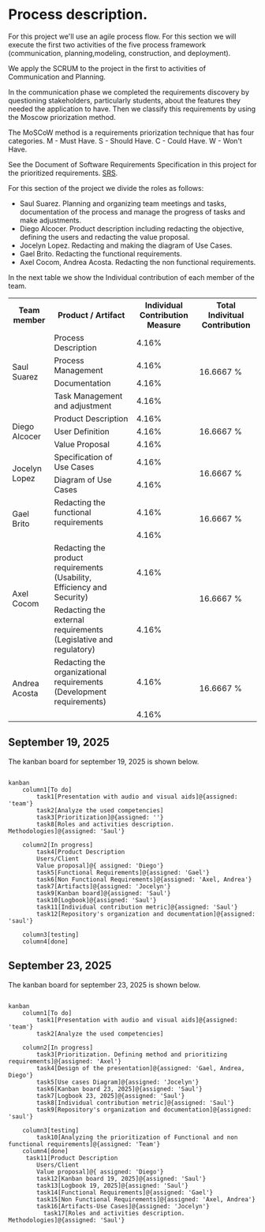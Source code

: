 # Process description.

For this project we'll use an agile process flow. For this section we will execute the first two activities of the five process framework (communication, planning,modeling, construction, and deployment).

We apply the SCRUM to the project in the first to activities of Communication and Planning.

In the communication phase we completed the requirements discovery by questioning stakeholders, particularly students, about the features they needed the application to have.
Then we classify this requirements by using the Moscow priorization method.

The MoSCoW method is a requirements priorization technique that has four categories.
M - Must Have.
S - Should Have.
C - Could Have.
W - Won't Have.

See the Document of Software Requirements Specification in this project for the prioritized requirements. [SRS](./Producto.docx).

For this section of the project we divide the roles as follows:

- Saul Suarez. Planning and organizing team meetings and tasks, documentation of the process and manage the progress of tasks and make adjustments.
- Diego Alcocer. Product description including redacting the objective, defining the users and redacting the value proposal.
- Jocelyn Lopez. Redacting and making the diagram of Use Cases.
- Gael Brito. Redacting the functional requirements.
- Axel Cocom, Andrea Acosta. Redacting the non functional requirements.

In the next table we show the Individual contribution of each member of the team.

<table>
<tr>
<th>Team member</th>
<th>Product / Artifact</th>
<th>Individual Contribution Measure</th>
<th> Total Indivitual Contribution </th>
</tr>
<tr>
<td rowspan="4">Saul Suarez</td>
<td>Process Description</td>
<td>4.16%</td>
<td rowspan="4">16.6667 %</td>
</tr>
<tr>
<td>Process Management</td>
<td>4.16%</td>
</tr>
<tr>
<td>Documentation</td>
<td>4.16%</td>
</tr>
<tr>
<td>Task Management and adjustment</td>
<td>4.16%</td>
</tr>
<td rowspan="3">Diego Alcocer</td>
<td>Product Description</td>
<td>4.16%</td>
<td rowspan="3">16.6667 %</td>
</tr>
<tr>
<td>User Definition</td>
<td>4.16%</td>
</tr>
<tr>
<td>Value Proposal</td>
<td>4.16%</td>
</tr>
<td rowspan="2">Jocelyn Lopez</td>
<td>Specification of Use Cases</td>
<td>4.16%</td>
<td rowspan="2">16.6667 %</td>
</tr>
<tr>
<td>Diagram of Use Cases</td>
<td>4.16%</td>
</tr>
<td rowspan="2">Gael Brito</td>
<td>Redacting the functional requirements</td>
<td>4.16%</td>
<td rowspan="2">16.6667 %</td>
</tr>
<tr>
<td></td>
<td>4.16%</td>
</tr>
<td rowspan="2">Axel Cocom</td>
<td>Redacting the product requirements (Usability, Efficiency and Security)</td>
<td>4.16%</td>
<td rowspan="2">16.6667 %</td>
</tr>
<tr>
<td>Redacting the external requirements (Legislative and regulatory)</td>
<td>4.16%</td>
</tr>
<td rowspan="2">Andrea Acosta</td>
<td>Redacting the organizational requirements (Development requirements)</td>
<td>4.16%</td>
<td rowspan="2">16.6667 %</td>
</tr>
<tr>
<td></td>
<td>4.16%</td>
</tr>

</table>

## September 19, 2025

The kanban board for september 19, 2025 is shown below.

```mermaid

kanban
    column1[To do]
        task1[Presentation with audio and visual aids]@{assigned: 'team'}
        task2[Analyze the used competencies]
        task3[Prioritization]@{assigned: ''}
        task8[Roles and activities description. Methodologies]@{assigned: 'Saul'}

    column2[In progress]
        task4[Product Description
        Users/Client
        Value proposal]@{ assigned: 'Diego'}
        task5[Functional Requirements]@{assigned: 'Gael'}
        task6[Non Functional Requirements]@{assigned: 'Axel, Andrea'}
        task7[Artifacts]@{assigned: 'Jocelyn'}
        task9[Kanban board]@{assigned: 'Saul'}
        task10[Logbook]@{assigned: 'Saul'}
        task11[Individual contribution metric]@{assigned: 'Saul'}
        task12[Repository's organization and documentation]@{assigned: 'saul'}

    column3[testing]
    column4[done]

```

## September 23, 2025

The kanban board for september 23, 2025 is shown below.

```mermaid

kanban
    column1[To do]
        task1[Presentation with audio and visual aids]@{assigned: 'team'}
        task2[Analyze the used competencies]

    column2[In progress]
        task3[Prioritization. Defining method and prioritizing requirements]@{assigned: 'Axel'}
        task4[Design of the presentation]@{assigned: 'Gael, Andrea, Diego'}
        task5[Use cases Diagram]@{assigned: 'Jocelyn'}
        task6[Kanban board 23, 2025]@{assigned: 'Saul'}
        task7[Logbook 23, 2025]@{assigned: 'Saul'}
        task8[Individual contribution metric]@{assigned: 'Saul'}
        task9[Repository's organization and documentation]@{assigned: 'saul'}

    column3[testing]
        task10[Analyzing the prioritization of Functional and non functional requirements]@{assigned: 'Team'}
    column4[done]
     task11[Product Description
        Users/Client
        Value proposal]@{ assigned: 'Diego'}
        task12[Kanban board 19, 2025]@{assigned: 'Saul'}
        task13[Logbook 19, 2025]@{assigned: 'Saul'}
        task14[Functional Requirements]@{assigned: 'Gael'}
        task15[Non Functional Requirements]@{assigned: 'Axel, Andrea'}
        task16[Artifacts-Use Cases]@{assigned: 'Jocelyn'}
          task17[Roles and activities description. Methodologies]@{assigned: 'Saul'}
```
